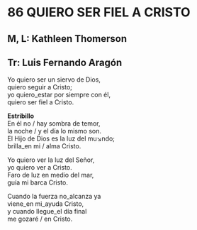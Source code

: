 # 86 QUIERO SER FIEL A CRISTO

## M, L: Kathleen Thomerson
## Tr: Luis Fernando Aragón

Yo quiero ser un siervo de Dios,  
quiero seguir a Cristo;  
yo quiero_estar por siempre con él,  
quiero ser fiel a Cristo.  

**Estribillo**  
En él no / hay sombra de temor,  
la noche / y el día lo mismo son.  
El Hijo de Dios es la luz del mu↘ndo;  
brilla_en mi / alma Cristo.  

Yo quiero ver la luz del Señor,  
yo quiero ver a Cristo.  
Faro de luz en medio del mar,  
guía mi barca Cristo.  

Cuando la fuerza no_alcanza ya  
viene_en mi_ayuda Cristo,  
y cuando llegue_el día final  
me gozaré / en Cristo.  

